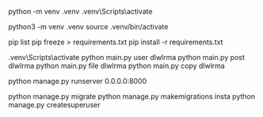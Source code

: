python -m venv .venv
.venv\Scripts\activate

python3 -m venv .venv
source .venv/bin/activate

pip list
pip freeze > requirements.txt
pip install -r requirements.txt

.venv\Scripts\activate
python main.py user dlwlrma
python main.py post dlwlrma
python main.py file dlwlrma
python main.py copy dlwlrma

python manage.py runserver 0.0.0.0:8000

python manage.py migrate
python manage.py makemigrations insta
python manage.py createsuperuser

